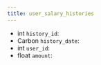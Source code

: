 ```yaml
---
title: user_salary_histories  
---
```


- <span class="type">int</span>  <span class="v-identifier">`history_id`</span>:
- <span class="type">Carbon</span>  <span class="v-identifier">`history_date`</span>:
- <span class="type">int</span>  <span class="v-identifier">`user_id`</span>:
- <span class="type">float</span>  <span class="v-identifier">`amount`</span>:
